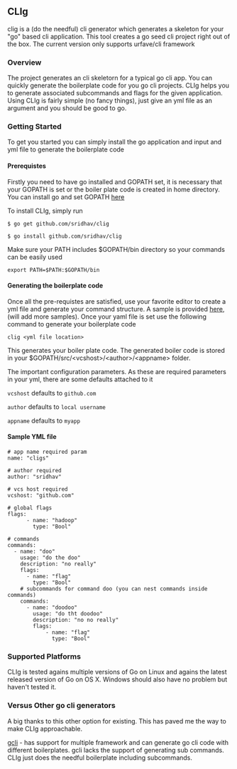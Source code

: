 ## CLIg 

clig is a (do the needful) cli generator which generates a skeleton for your "go" based cli application. This tool creates a go seed cli project right out of the box. The current version only supports urfave/cli framework


### Overview

The project generates an cli skeletorn for a typical go cli app. You can quickly generate the boilerplate code for you go cli projects. CLIg helps you to generate associated subcommands and flags for the given application. Using CLIg is fairly simple (no fancy things), just give an yml file as an argument and you should be good to go.


### Getting Started

To get you started you can simply install the go application and input and yml file to generate the boilerplate code


#### Prerequistes

Firstly you need to have go installed and GOPATH set, it is necessary that your GOPATH is set or the boiler plate code is created in home directory. You can install go and set GOPATH [here](https://golang.org/doc/install#install)

To install CLIg, simply run

    $ go get github.com/sridhav/clig

    $ go install github.com/sridhav/clig

Make sure your PATH includes $GOPATH/bin directory so your commands can be easily used

    export PATH=$PATH:$GOPATH/bin


#### Generating the boilerplate code

Once all the pre-requistes are satisfied, use your favorite editor to create a yml file and generate your command structure. A sample is provided [here](https://github.com/sridhav/clig/blob/master/clig.yml.dist), (will add more samples). Once your yaml file is set use the following command to generate your boilerplate code

    clig <yml file location>

This generates your boiler plate code. The generated boiler code is stored in your $GOPATH/src/\<vcshost\>/\<author\>/\<appname\> folder.

The important configuration parameters. As these are required parameters in your yml, there are some defaults attached to it

`vcshost`   defaults to `github.com`

`author`    defaults to `local username` 

`appname`   defaults to `myapp`


#### Sample YML file

```
# app name required param
name: "cligs"

# author required
author: "sridhav"

# vcs host required
vcshost: "github.com"

# global flags
flags:
      - name: "hadoop"
        type: "Bool"

# commands
commands:
  - name: "doo"
    usage: "do the doo"
    description: "no really"
    flags:
      - name: "flag"
        type: "Bool"
    # subcommands for command doo (you can nest commands inside commands)
    commands:
      - name: "doodoo"
        usage: "do tht doodoo"
        description: "no no really"
        flags:
            - name: "flag"
              type: "Bool"
```

### Supported Platforms

CLIg is tested agains multiple versions of Go on Linux and agains the latest released version of Go on OS X. Windows should also have no problem but haven't tested it.


### Versus Other go cli generators

A big thanks to this other option for existing. This has paved me the way to make CLIg approachable.

[gcli](https://github.com/tcnksm/gcli) - has support for multiple framework and can generate go cli code with different boilerplates. gcli lacks the support of generating sub commands. CLIg just does the needful boilerplate including subcommands.
